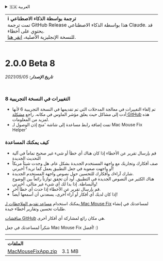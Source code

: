<details>
<summary>🇸🇦 العربية</summary>

[🇬🇧 English (GitHub Release)](https://github.com/noah-nuebling/mac-mouse-fix/releases/tag/2.0.0-Beta-8)\
[🇦🇩 Català](https://redirect.macmousefix.com/?target=mmf-release&tag=2.0.0-Beta-8&locale=ca)\
[🇩🇪 Deutsch](https://redirect.macmousefix.com/?target=mmf-release&tag=2.0.0-Beta-8&locale=de)\
[🇪🇸 Español](https://redirect.macmousefix.com/?target=mmf-release&tag=2.0.0-Beta-8&locale=es)\
[🇫🇷 Français](https://redirect.macmousefix.com/?target=mmf-release&tag=2.0.0-Beta-8&locale=fr)\
[🇮🇩 Indonesia](https://redirect.macmousefix.com/?target=mmf-release&tag=2.0.0-Beta-8&locale=id)\
[🇮🇹 Italiano](https://redirect.macmousefix.com/?target=mmf-release&tag=2.0.0-Beta-8&locale=it)\
[🇭🇺 Magyar](https://redirect.macmousefix.com/?target=mmf-release&tag=2.0.0-Beta-8&locale=hu)\
[🇳🇱 Nederlands](https://redirect.macmousefix.com/?target=mmf-release&tag=2.0.0-Beta-8&locale=nl)\
[🇵🇱 Polski](https://redirect.macmousefix.com/?target=mmf-release&tag=2.0.0-Beta-8&locale=pl)\
[🇧🇷 Português (Brasil)](https://redirect.macmousefix.com/?target=mmf-release&tag=2.0.0-Beta-8&locale=pt-BR)\
[🇵🇹 Português (Portugal)](https://redirect.macmousefix.com/?target=mmf-release&tag=2.0.0-Beta-8&locale=pt-PT)\
[🇷🇴 Română](https://redirect.macmousefix.com/?target=mmf-release&tag=2.0.0-Beta-8&locale=ro)\
[🇸🇪 Svenska](https://redirect.macmousefix.com/?target=mmf-release&tag=2.0.0-Beta-8&locale=sv)\
[🇻🇳 Tiếng Việt](https://redirect.macmousefix.com/?target=mmf-release&tag=2.0.0-Beta-8&locale=vi)\
[🇹🇷 Türkçe](https://redirect.macmousefix.com/?target=mmf-release&tag=2.0.0-Beta-8&locale=tr)\
[🇨🇿 Čeština](https://redirect.macmousefix.com/?target=mmf-release&tag=2.0.0-Beta-8&locale=cs)\
[🇬🇷 Ελληνικά](https://redirect.macmousefix.com/?target=mmf-release&tag=2.0.0-Beta-8&locale=el)\
[🇷🇺 Русский](https://redirect.macmousefix.com/?target=mmf-release&tag=2.0.0-Beta-8&locale=ru)\
[🇺🇦 Українська](https://redirect.macmousefix.com/?target=mmf-release&tag=2.0.0-Beta-8&locale=uk)\
[🇮🇱 עברית](https://redirect.macmousefix.com/?target=mmf-release&tag=2.0.0-Beta-8&locale=he)\
**🇸🇦 العربية**\
[🇮🇳 हिन्दी](https://redirect.macmousefix.com/?target=mmf-release&tag=2.0.0-Beta-8&locale=hi)\
[🇹🇭 ไทย](https://redirect.macmousefix.com/?target=mmf-release&tag=2.0.0-Beta-8&locale=th)\
[🇨🇳 中文 (简体)](https://redirect.macmousefix.com/?target=mmf-release&tag=2.0.0-Beta-8&locale=zh-Hans)\
[🇨🇳 中文 (繁體)](https://redirect.macmousefix.com/?target=mmf-release&tag=2.0.0-Beta-8&locale=zh-Hant)\
[🇭🇰 中文（香港)](https://redirect.macmousefix.com/?target=mmf-release&tag=2.0.0-Beta-8&locale=zh-HK)\
[🇯🇵 日本語](https://redirect.macmousefix.com/?target=mmf-release&tag=2.0.0-Beta-8&locale=ja)\
[🇰🇷 한국어](https://redirect.macmousefix.com/?target=mmf-release&tag=2.0.0-Beta-8&locale=ko)\
[Help translate Mac Mouse Fix to different languages!](https://github.com/noah-nuebling/mac-mouse-fix/discussions/731)
</details>
<table align=><td>
<b>ℹ️ ترجمة بواسطة الذكاء الاصطناعي</b><br>
تمت ترجمة GitHub Release هذا بواسطة الذكاء الاصطناعي Claude. قد يحتوي على أخطاء.<br>
للنسخة الإنجليزية الأصلية، <a href="https://github.com/noah-nuebling/mac-mouse-fix/releases/tag/2.0.0-Beta-8">انقر هنا</a>.
</td></table>

<table></table>

# 2.0.0 Beta 8
***تاريخ الإصدار:** 05‏/05‏/2021*

<br>

### التغييرات في النسخة التجريبية 8

- تم إلغاء التغييرات في معالجة المدخلات التي تم تقديمها في النسخة التجريبية 6 لأنها أدت إلى مشاكل حيث يعلق مؤشر الماوس في مكانه. راجع [مشكلة GitHub](https://github.com/noah-nuebling/mac-mouse-fix/issues/93) هذه لمزيد من المعلومات.
- تمت إضافة رابط مساعدة إلى شاشة 'منح إذن الوصول لـ Mac Mouse Fix Helper'

### كيف يمكنك المساعدة

- قم بإرسال تقرير عن الأخطاء إذا كان هناك أي خطأ أو شيء غير صحيح تماماً في آلية التحديث الجديدة
- صف أفكارك وتجاربك مع واجهة المستخدم الجديدة بشكل عام. هل وجدت شيئاً مربكاً أو واجهت صعوبة في جعل التطبيق يعمل كما تريد؟ أخبرني!
- شارك آراءك وأفكارك للتحسين حول نصوص واجهة المستخدم الجديدة.\
   هناك الكثير من النصوص الجديدة في التطبيق. أود أن تحقق توازناً رائعاً بين الوضوح والبساطة. إذا بدا لك أي شيء غير مثالي، أخبرني!
- قم بإرسال تقرير عن الأخطاء إذا حدث أي خطأ آخر.
- إذا كان لديك أي أفكار أو آراء أخرى، يسعدني أن أسمعها أيضاً!

يمكنك استخدام [مساعد تقديم الملاحظات لـ Mac Mouse Fix](https://github.com/noah-nuebling/mac-mouse-fix/issues/new/choose) لمساعدتك في إنشاء طلبات تحسين وتقارير أخطاء جيدة.

[مناقشات GitHub](https://github.com/noah-nuebling/mac-mouse-fix/discussions/82) هي مكان رائع لمشاركة أي أفكار أخرى.

شكراً لمساعدتك في جعل Mac Mouse Fix أفضل! :)

---

<table align="start">
<tr>
    <td colspan=2>
        <b>الملفات</b>
    </td>
</tr>
<tr>
    <td><a href="https://github.com/noah-nuebling/mac-mouse-fix/releases/download/2.0.0-Beta-8/MacMouseFixApp.zip">MacMouseFixApp.zip</a></td>
    <td>3.1 MB</td>
</tr>
</table>